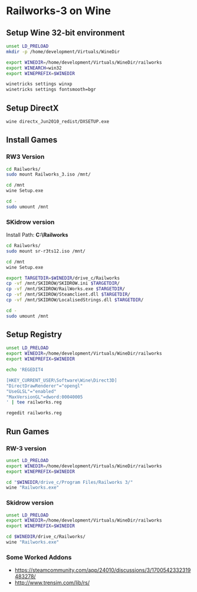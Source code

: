 # Railworks-3 on Wine

## Setup Wine 32-bit environment

```sh
unset LD_PRELOAD
mkdir -p /home/development/Virtuals/WineDir

export WINEDIR=/home/development/Virtuals/WineDir/railworks
export WINEARCH=win32
export WINEPREFIX=$WINEDIR
```

```sh
winetricks settings winxp
winetricks settings fontsmooth=bgr
```

## Setup DirectX

```sh
wine directx_Jun2010_redist/DXSETUP.exe
```

## Install Games

### RW3 Version

```sh
cd Railworks/
sudo mount Railworks_3.iso /mnt/

cd /mnt
wine Setup.exe

cd -
sudo umount /mnt
```

### SKidrow version

Install Path: **C:\Railworks**

```sh
cd Railworks/
sudo mount sr-r3ts12.iso /mnt/

cd /mnt
wine Setup.exe

export TARGETDIR=$WINEDIR/drive_c/Railworks
cp -vf /mnt/SKIDROW/SKIDROW.ini $TARGETDIR/
cp -vf /mnt/SKIDROW/RailWorks.exe $TARGETDIR/
cp -vf /mnt/SKIDROW/Steamclient.dll $TARGETDIR/
cp -vf /mnt/SKIDROW/LocalisedStrings.dll $TARGETDIR/

cd -
sudo umount /mnt
```

## Setup Registry

```sh
unset LD_PRELOAD
export WINEDIR=/home/development/Virtuals/WineDir/railworks
export WINEPREFIX=$WINEDIR

echo 'REGEDIT4

[HKEY_CURRENT_USER\Software\Wine\Direct3D]
"DirectDrawRenderer"="opengl"
"UseGLSL"="enabled"
"MaxVersionGL"=dword:00040005
' | tee railworks.reg

regedit railworks.reg
```

## Run Games

### RW-3 version

```sh
unset LD_PRELOAD
export WINEDIR=/home/development/Virtuals/WineDir/railworks
export WINEPREFIX=$WINEDIR

cd "$WINEDIR/drive_c/Program Files/Railworks 3/"
wine "Railworks.exe"
```

### Skidrow version

```sh
unset LD_PRELOAD
export WINEDIR=/home/development/Virtuals/WineDir/railworks
export WINEPREFIX=$WINEDIR

cd $WINEDIR/drive_c/Railworks/
wine "Railworks.exe"
```

### Some Worked Addons

- https://steamcommunity.com/app/24010/discussions/3/1700542332319483278/
- http://www.trensim.com/lib/rs/

